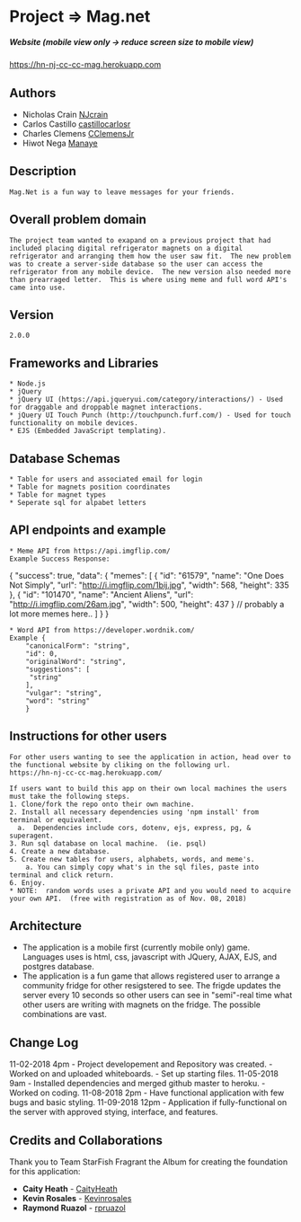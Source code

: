 # Project => Mag.net

##### Website (mobile view only -> reduce screen size to mobile view)
https://hn-nj-cc-cc-mag.herokuapp.com


## Authors

* Nicholas Crain [NJcrain](https://github.com/NJcrain)
* Carlos Castillo [castillocarlosr](https://github.com/castillocarlosr)
* Charles Clemens [CClemensJr](https://github.com/CClemensJr)
* Hiwot Nega [Manaye](https://github.com/Manaye)

## Description 

    Mag.Net is a fun way to leave messages for your friends.

## Overall problem domain
    The project team wanted to exapand on a previous project that had included placing digital refrigerator magnets on a digital refrigerator and arranging them how the user saw fit.  The new problem was to create a server-side database so the user can access the refrigerator from any mobile device.  The new version also needed more than prearraged letter.  This is where using meme and full word API's came into use.

## Version
    2.0.0 

## Frameworks and Libraries
    * Node.js
    * jQuery
    * jQuery UI (https://api.jqueryui.com/category/interactions/) - Used for draggable and droppable magnet interactions.
    * jQuery UI Touch Punch (http://touchpunch.furf.com/) - Used for touch functionality on mobile devices.
    * EJS (Embedded JavaScript templating).

## Database Schemas
    * Table for users and associated email for login
    * Table for magnets position coordinates
    * Table for magnet types
    * Seperate sql for alpabet letters

## API endpoints and example
    * Meme API from https://api.imgflip.com/
    Example Success Response:
{
    "success": true,
    "data": {
        "memes": [
            {
                "id": "61579",
                "name": "One Does Not Simply",
                "url": "http://i.imgflip.com/1bij.jpg",
                "width": 568,
                "height": 335
            },
            {
                "id": "101470",
                "name": "Ancient Aliens",
                "url": "http://i.imgflip.com/26am.jpg",
                "width": 500,
                "height": 437
            }
            // probably a lot more memes here..
        ]
    }
}
   
    * Word API from https://developer.wordnik.com/
    Example {
        "canonicalForm": "string",
        "id": 0,
        "originalWord": "string",
        "suggestions": [
         "string"
        ],
        "vulgar": "string",
        "word": "string"
        }

## Instructions for other users
    For other users wanting to see the application in action, head over to the functional website by cliking on the following url.  
    https://hn-nj-cc-cc-mag.herokuapp.com/

    If users want to build this app on their own local machines the users must take the following steps.
    1. Clone/fork the repo onto their own machine.
    2. Install all necessary dependencies using 'npm install' from terminal or equivalent.
      a.  Dependencies include cors, dotenv, ejs, express, pg, & superagent.
    3. Run sql database on local machine.  (ie. psql) 
    4. Create a new database.
    5. Create new tables for users, alphabets, words, and meme's. 
        a. You can simply copy what's in the sql files, paste into terminal and click return.
    6. Enjoy.
    * NOTE:  random words uses a private API and you would need to acquire your own API.  (free with registration as of Nov. 08, 2018)    

## Architecture
<!-- Provide a detailed description of the application design. What technologies (languages, libraries, etc) you're using, and any other relevant design information. -->
* The application is a mobile first (currently mobile only) game.  Languages uses is html, css, javascript with JQuery, AJAX, EJS, and postgres database.
* The application is a fun game that allows registered user to arrange a community fridge for other resigstered to see.  The frigde updates the server every 10 seconds so other users can see in "semi"-real time what other users are writing with magnets on the fridge.  The possible combinations are vast.

## Change Log
11-02-2018 4pm - Project developement and Repository was created.
               - Worked on and uploaded whiteboards.
               - Set up starting files.
11-05-2018 9am - Installed dependencies and merged github master to heroku.
               - Worked on coding.
11-08-2018 2pm - Have functional application with few bugs and basic styling.
11-09-2018 12pm - Application if fully-functional on the server with approved stying, interface, and features.

## Credits and Collaborations
Thank you to Team StarFish Fragrant the Album for creating the foundation for this application:
* **Caity Heath** - [CaityHeath](https://github.com/CaityHeath)
* **Kevin Rosales** - [Kevinrosales](https://github.com/Kevinrosales)
* **Raymond Ruazol** - [rpruazol](https://github.com/rpruazol)
